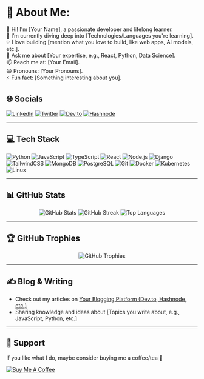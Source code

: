 # 💫 About Me:
👋 Hi! I'm [Your Name], a passionate developer and lifelong learner.<br>
🌱 I’m currently diving deep into [Technologies/Languages you're learning].<br>
💡 I love building [mention what you love to build, like web apps, AI models, etc.].<br>
💬 Ask me about [Your expertise, e.g., React, Python, Data Science].<br>
📫 Reach me at: [Your Email].<br>
😄 Pronouns: [Your Pronouns].<br>
⚡ Fun fact: [Something interesting about you].<br>


## 🌐 Socials
[![LinkedIn](https://img.shields.io/badge/LinkedIn-%230077B5.svg?logo=linkedin&logoColor=white)](https://linkedin.com/in/yourusername) 
[![Twitter](https://img.shields.io/badge/Twitter-%231DA1F2.svg?logo=twitter&logoColor=white)](https://twitter.com/yourusername) 
[![Dev.to](https://img.shields.io/badge/Dev.to-%23000000.svg?logo=dev.to&logoColor=white)](https://dev.to/yourusername) 
[![Hashnode](https://img.shields.io/badge/Hashnode-%232962FF.svg?logo=hashnode&logoColor=white)](https://hashnode.com/@yourusername) 

---

## 💻 Tech Stack
![Python](https://img.shields.io/badge/Python-%2314354C.svg?style=flat&logo=python&logoColor=white)
![JavaScript](https://img.shields.io/badge/JavaScript-%23F7DF1E.svg?style=flat&logo=javascript&logoColor=black)
![TypeScript](https://img.shields.io/badge/TypeScript-%23007ACC.svg?style=flat&logo=typescript&logoColor=white)
![React](https://img.shields.io/badge/React-%2320232a.svg?style=flat&logo=react&logoColor=%2361DAFB)
![Node.js](https://img.shields.io/badge/Node.js-%2343853D.svg?style=flat&logo=node.js&logoColor=white)
![Django](https://img.shields.io/badge/Django-%23092E20.svg?style=flat&logo=django&logoColor=white)
![TailwindCSS](https://img.shields.io/badge/TailwindCSS-%2338B2AC.svg?style=flat&logo=tailwind-css&logoColor=white)
![MongoDB](https://img.shields.io/badge/MongoDB-%2347A248.svg?style=flat&logo=mongodb&logoColor=white)
![PostgreSQL](https://img.shields.io/badge/PostgreSQL-%23316192.svg?style=flat&logo=postgresql&logoColor=white)
![Git](https://img.shields.io/badge/Git-%23F05033.svg?style=flat&logo=git&logoColor=white)
![Docker](https://img.shields.io/badge/Docker-%232496ED.svg?style=flat&logo=docker&logoColor=white)
![Kubernetes](https://img.shields.io/badge/Kubernetes-%23326CE5.svg?style=flat&logo=kubernetes&logoColor=white)
![Linux](https://img.shields.io/badge/Linux-%23FCC624.svg?style=flat&logo=linux&logoColor=black)

---

## 📊 GitHub Stats
<div align="center">
  <img src="https://github-readme-stats.vercel.app/api?username=yourusername&show_icons=true&theme=radical" alt="GitHub Stats" />
  <img src="https://github-readme-streak-stats.herokuapp.com/?user=yourusername&theme=radical" alt="GitHub Streak" />
  <img src="https://github-readme-stats.vercel.app/api/top-langs/?username=yourusername&layout=compact&theme=radical" alt="Top Languages" />
</div>

---

## 🏆 GitHub Trophies
<div align="center">
  <img src="https://github-profile-trophy.vercel.app/?username=yourusername&theme=radical&no-frame=true&margin-w=15" alt="GitHub Trophies" />
</div>

---

## ✍️ Blog & Writing
- Check out my articles on [Your Blogging Platform (Dev.to, Hashnode, etc.)](https://yourblogurl.com)
- Sharing knowledge and ideas about [Topics you write about, e.g., JavaScript, Python, etc.]

---

## 💖 Support
If you like what I do, maybe consider buying me a coffee/tea 🥤

[![Buy Me A Coffee](https://img.shields.io/badge/-Buy%20Me%20a%20Coffee-FFDD00?style=flat&logo=buy-me-a-coffee&logoColor=black)](https://www.buymeacoffee.com/yourusername)
